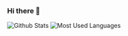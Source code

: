 ### Hi there 👋

![Github Stats](https://github-readme-stats.vercel.app/api?username=PicachoChina&show_icons=true&theme=dark&count_private=true)
![Most Used Languages](https://github-readme-stats.vercel.app/api/top-langs/?username=PicachoChina&theme=dark&layout=compact)

<!--
**PicachoChina/PicachoChina** is a ✨ _special_ ✨ repository because its `README.md` (this file) appears on your GitHub profile.

Here are some ideas to get you started:

- 🔭 I’m currently working on ...
- 🌱 I’m currently learning ...
- 👯 I’m looking to collaborate on ...
- 🤔 I’m looking for help with ...
- 💬 Ask me about ...
- 📫 How to reach me: ...
- 😄 Pronouns: ...
- ⚡ Fun fact: ...
-->
